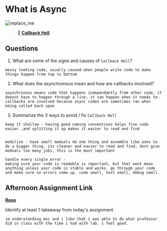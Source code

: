 # What is Async

![replace_me](https://codeworks.blob.core.windows.net/public/assets/img/illustrations/placeholder.svg)

> **📖 [Callback Hell](https://codeworksacademy.com/fs-student-guide/resources/wk4/01-Callbacks)**

## Questions

1. What are some of the signs and causes of `Callback Hell`?
```
messy looking code, usually caused when people write code to make things happen from top to bottom
```

2. What does the asynchronous mean and how are callbacks involved?

```
asynchronous means code that happens independantly from other code, it doesnt have to happen through a line, it can happen when it needs to. callbacks are involved because async codes are sometimes ran when being called back upon
```

3. Summarize the 3 ways to avoid / fix `Callback Hell`
```
keep it shallow - having good naming conventions helps fine code easier ,and splitting it up makes it easier to read and find


modulize - have small moduals do one thing and assemble like ones to do a bigger thing. its cleaner and easier to read and find, dont give moduals too many jobs, this is the most important

handle every single error -
making sure your code is readable is important, but that wont mean anything unless your code is stable and works. go through your code and make sure no errors come up. code small, test small, debug small.
```

## Afternoon Assignment Link

**[Repo](https://github.com/TriLe1122/d1-Cardgame)**

Identify at least 1 takeaway from today's assignment
```
im understanding mvc and i like that i was able to do what professor did in class with the time i had with lab. i feel good.
```